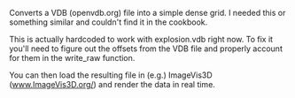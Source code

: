 Converts a VDB (openvdb.org) file into a simple dense grid.  I needed
this or something similar and couldn't find it in the cookbook.

This is actually hardcoded to work with explosion.vdb right now.  To
fix it you'll need to figure out the offsets from the VDB file and
properly account for them in the write_raw function.

You can then load the resulting file in (e.g.) ImageVis3D
(www.ImageVis3D.org/) and render the data in real time.
